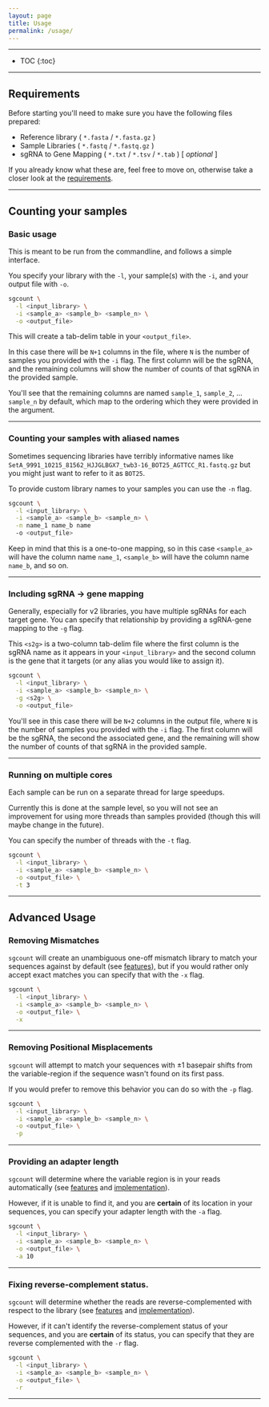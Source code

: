 ```yaml
---
layout: page
title: Usage
permalink: /usage/
---
```


---
* TOC
{:toc}

---
## Requirements
Before starting you'll need to make sure you have the following files prepared: 

- Reference library ( `*.fasta` / `*.fasta.gz` )
- Sample Libraries ( `*.fastq` / `*.fastq.gz` )
- sgRNA to Gene Mapping ( `*.txt` / `*.tsv` / `*.tab` ) [ _optional_ ]

If you already know what these are, feel free to move on, otherwise take a closer look at the [requirements](requirements.md).


---
## Counting your samples

### Basic usage
This is meant to be run from the commandline, and follows a simple interface. 

You specify your library with the `-l`, your sample(s) with the `-i`, and your output file with `-o`.

```bash
sgcount \
  -l <input_library> \
  -i <sample_a> <sample_b> <sample_n> \
  -o <output_file>
```

This will create a tab-delim table in your `<output_file>`.

In this case there will be `N+1` columns in the file, where `N` is the number of samples you provided with the `-i` flag.
The first column will be the sgRNA, and the remaining columns will show the number of counts of that sgRNA in the provided sample.

You'll see that the remaining columns are named `sample_1`, `sample_2`, ... `sample_n` by default, which map to the ordering which they were provided in the argument.

---

### Counting your samples with aliased names
Sometimes sequencing libraries have terribly informative names like `SetA_9991_10215_81562_HJJGLBGX7_twb3-16_BOT25_AGTTCC_R1.fastq.gz` but you might just want to refer to it as `BOT25`. 

To provide custom library names to your samples you can use the `-n` flag.


```bash
sgcount \
  -l <input_library> \
  -i <sample_a> <sample_b> <sample_n> \
  -n name_1 name_b name
  -o <output_file>
```

Keep in mind that this is a one-to-one mapping, so in this case `<sample_a>` will have the column name `name_1`, `<sample_b>` will have the column name `name_b`, and so on.

---
### Including sgRNA &rarr; gene mapping
Generally, especially for v2 libraries, you have multiple sgRNAs for each target gene. 
You can specify that relationship by providing a sgRNA-gene mapping to the `-g` flag.

This `<s2g>` is a two-column tab-delim file where the first column is the sgRNA name as it appears in your `<input_library>` and the second column is the gene that it targets (or any alias you would like to assign it).

```bash
sgcount \
  -l <input_library> \
  -i <sample_a> <sample_b> <sample_n> \
  -g <s2g> \
  -o <output_file>
```

You'll see in this case there will be `N+2` columns in the output file, where `N` is the number of samples you provided with the `-i` flag.
The first column will be the sgRNA, the second the associated gene, and the remaining will show the number of counts of that sgRNA in the provided sample.

---
### Running on multiple cores
Each sample can be run on a separate thread for large speedups. 

Currently this is done at the sample level, so you will not see an improvement for using more threads than samples provided (though this will maybe change in the future).

You can specify the number of threads  with the `-t` flag.

```bash
sgcount \
  -l <input_library> \
  -i <sample_a> <sample_b> <sample_n> \
  -o <output_file> \
  -t 3
```


---
## Advanced Usage

### Removing Mismatches
`sgcount` will create an unambiguous one-off mismatch library to match your sequences against by default (see [features](/about.md#features)), but if you would rather only accept exact matches you can specify that with the `-x` flag.

```bash
sgcount \
  -l <input_library> \
  -i <sample_a> <sample_b> <sample_n> \
  -o <output_file> \
  -x
```

---
### Removing Positional Misplacements
`sgcount` will attempt to match your sequences with ±1 basepair shifts from the variable-region if the sequence wasn't found on its first pass.

If you would prefer to remove this behavior you can do so with the `-p` flag.

```bash
sgcount \
  -l <input_library> \
  -i <sample_a> <sample_b> <sample_n> \
  -o <output_file> \
  -p
```

---
### Providing an adapter length
`sgcount` will determine where the variable region is in your reads automatically (see [features](/about.md#features) and [implementation](/implementation.md#variable-region-positioning-and-reverse-complement-identification)).

However, if it is unable to find it, and you are __certain__ of its location in your sequences, you can specify your adapter length with the `-a` flag.

```bash
sgcount \
  -l <input_library> \
  -i <sample_a> <sample_b> <sample_n> \
  -o <output_file> \
  -a 10
```

---
### Fixing reverse-complement status.
`sgcount` will determine whether the reads are reverse-complemented with respect to the library (see [features](/about.md#features) and [implementation](/implementation.md#variable-region-positioning-and-reverse-complement-identification)).

However, if it can't identify the reverse-complement status of your sequences, and you are __certain__ of its status, you can specify that they are reverse complemented with the `-r` flag.

```bash
sgcount \
  -l <input_library> \
  -i <sample_a> <sample_b> <sample_n> \
  -o <output_file> \
  -r
```
---
